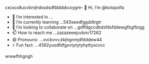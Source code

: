 cxcxcx8ucvbmjhdssdsdfbbbbbcxygre- 👋 Hi, I’m @kolopolfa
- 👀 I’m interested in ...
- 🌱 I’m currently learning ...543seedfggddtrgtr
- 💞️ I’m looking to collaborate on ...gdffdgccdbdsfdsfddewgfbgfbrgg
- 📫 How to reach me ...zazazeeejuvbnv17262
- 😄 Pronouns: ...xvcbvvv,kkjhgnmjdfdddew44
- ⚡ Fun fact: ...4562yusdfdfgxvtytytyhyttyxcvcc
<!---bvfv15sddsj,kj,kerxvcfss
kolopolfa/kolopolfa is a ✨ special ✨ repository bdsrwefecause its `README.md` (this file) appears on your GitHub profile.564552
You can click the Preview link to take a look at your changes.543hnjmmjjmkui36363gbf
--->
wrewfhhgngh
